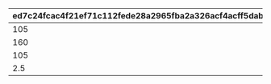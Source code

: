 |ed7c24fcac4f21ef71c112fede28a2965fba2a326acf4acff5dab3654504f71e|de9975f1d587ae53c748f8672cbc89508aed2cac059683948441583c73928ce3|3f53ebc0a3324ee3f1941548aae7b08bbcfe31fb06cbcbf87df8a9af2786c91f|334a0530dd533289bae7caeff4f50e182f41f74226c07c8174ee6d243205bd3d|
| --- | --- | --- | --- |
|105|111|1|108|
|160|350|2|255|
|105|120|3|110|
|2.5|0.5|4|1.5|
